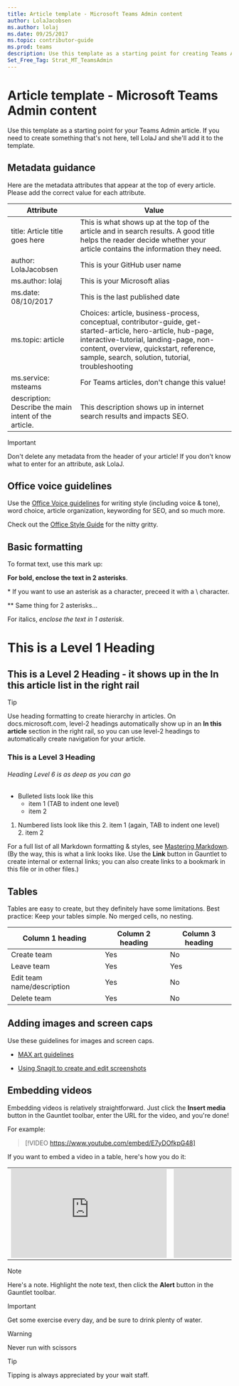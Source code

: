 ```yaml
---
title: Article template - Microsoft Teams Admin content
author: LolaJacobsen
ms.author: lolaj
ms.date: 09/25/2017
ms.topic: contributor-guide
ms.prod: teams
description: Use this template as a starting point for creating Teams Admin content for docs.microsoft.com.
Set_Free_Tag: Strat_MT_TeamsAdmin
---
```


Article template - Microsoft Teams Admin content
================================================

Use this template as a starting point for your Teams Admin article. If you need to create something that's not here, tell LolaJ and she'll add it to the template. 

## Metadata guidance

Here are the metadata attributes that appear at the top of every article. Please add the correct value for each attribute.

| Attribute | Value |
|---------|---------|
| title: Article title goes here |  This is what shows up at the top of the article and in search results. A good title helps the reader decide whether your article contains the information they need.  |   
| author: LolaJacobsen |This is your GitHub user name |
| ms.author: lolaj  | This is your Microsoft alias |
| ms.date: 08/10/2017  | This is the last published date |
| ms.topic: article  | Choices: article, business-process, conceptual, contributor-guide, get-started-article, hero-article, hub-page, interactive-tutorial, landing-page, non-content, overview, quickstart, reference, sample, search, solution, tutorial, troubleshooting |
| ms.service: msteams | For Teams articles, don't change this value! |
| description: Describe the main intent of the article. | This description shows up in internet search results and impacts SEO. |

> [!IMPORTANT]
> Don't delete any metadata from the header of your article! If you don't know what to enter for an attribute, ask LolaJ.

## Office voice guidelines

Use the [Office Voice guidelines](https://worldready.cloudapp.net/Styleguide/Read?id=2665&topicid=29059) for writing style (including voice & tone), word choice, article organization, keywording for SEO, and so much more.

Check out the [Office Style Guide](http://aka.ms/OfficeStyleGuide) for the nitty gritty.

## Basic formatting     

To format text, use this mark up: 

**For bold, enclose the text in 2 asterisks**. 

\* If you want to use an asterisk as a character, preceed it with a \ character.

\*\* Same thing for 2 asterisks...

For italics, *enclose the text in 1 asterisk*.

# This is a Level 1 Heading

## This is a Level 2 Heading - it shows up in the **In this article** list in the right rail

> [!TIP]
> Use heading formatting to create hierarchy in articles. On docs.microsoft.com, level-2 headings automatically show up in an **In this article** section in the right rail, so you can use level-2 headings to automatically create navigation for your article.

### This is a Level 3 Heading 

###### Heading Level 6 is as deep as you can go

- Bulleted lists look like this
    - item 1 (TAB to indent one level)
    - item 2

1. Numbered lists look like this
    2. item 1 (again, TAB to indent one level)    
    2. item 2

For a full list of all Markdown formatting & styles, see [Mastering Markdown](https://guides.github.com/features/mastering-markdown/). (By the way, this is what a link looks like. Use the **Link** button in Gauntlet to create internal or external links; you can also create links to a bookmark in this file or in other files.)

## Tables

Tables are easy to create, but they definitely have some limitations. Best practice: Keep your tables simple. No merged cells, no nesting. 

|Column 1 heading  |Column 2 heading  |Column 3 heading  |
|---------|---------|---------|
|Create team     |Yes        |No         |
|Leave team     |Yes         |Yes         |
|Edit team name/description      |Yes         |No         |
|Delete team      |Yes         |No         |

## Adding images and screen caps

Use these guidelines for images and screen caps. 

- [MAX art guidelines](https://msft.spoppe.com/teams/cpub/Resources/ToolsProcesses/DxStudio/DxStudio%2030%20Wiki/Art%20Guidelines%20(not%20DxStudio-related).aspx)

- [Using Snagit to create and edit screenshots](https://msft.spoppe.com/teams/cpub/Resources/ToolsProcesses/DxStudio/DxStudio%2030%20Wiki/Install%20and%20use%20Snagit%20to%20create%20and%20edit%20screenshots.aspx)

## Embedding videos

Embedding videos is relatively straightforward. Just click the **Insert media** button in the Gauntlet toolbar, enter the URL for the video, and you're done!

For example: 

> [!VIDEO https://www.youtube.com/embed/E7yDOfkpG48]


If you want to embed a video in a table, here's how you do it:

|  |  |
|---------|---------|
|<iframe width="350" height="200" src="https://www.youtube.com/embed/7oej3xIQy-Y" frameborder="0" allowfullscreen></iframe>     |<iframe width="350" height="200" src="https://www.youtube.com/embed/E7yDOfkpG48" frameborder="0" allowfullscreen></iframe>      |


> [!NOTE]
> Here's a note. Highlight the note text, then click the **Alert** button in the Gauntlet toolbar. 

> [!IMPORTANT]
> Get some exercise every day, and be sure to drink plenty of water.

> [!WARNING]
> Never run with scissors

> [!TIP]
> Tipping is always appreciated by your wait staff.


